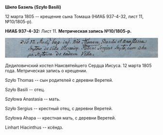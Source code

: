 **Шило Базиль (Szyło Basili)**

12 марта 1805 -- крещение сына Томаша (НИАБ 937-4-32, лист 11,
№10/1805-р).

**НИАБ 937-4-32:** Лист 11. **Метрическая запись №10/1805-р.**

![](./media/6404b6c6212b16a38f3d2578b9c0593d4cf5658e.png)

Дедиловичский костел Наисвятейшего Сердца Иисуса. 12 марта 1805 года.
Метрическая запись о крещении.

Szyło Thomas -- сын родителей с деревни Веретей.

Szyło Basili -- отец.

Szyłowa Anastasia -- мать.

Szyło Sergius -- крестный отец, с деревни Веретей.

Szyłowa Ahapa -- крестная мать, с деревни Веретей.

Linhart Hiacinthus -- ксёндз.
